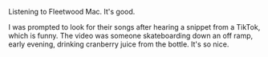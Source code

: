 Listening to Fleetwood Mac. It's good.

I was prompted to look for their songs after hearing a snippet from a TikTok, which is funny. The video was someone skateboarding down an off ramp, early evening, drinking cranberry juice from the bottle. It's so nice.
